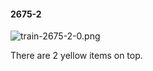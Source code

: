 #### 2675-2
![train-2675-2-0.png](https://github.com/lil-lab/nlvr/raw/master/nlvr/train/images/70/train-2675-2-0.png "train-2675-2-0.png")

There are 2 yellow items on top.